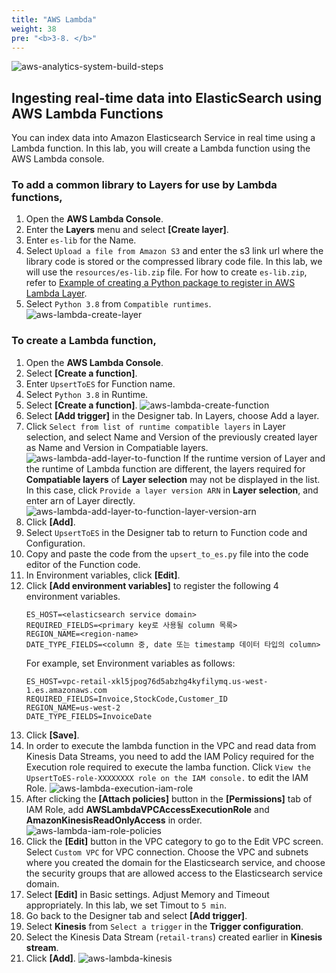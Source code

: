 ```yaml
---
title: "AWS Lambda"
weight: 38
pre: "<b>3-8. </b>"
---
```


![aws-analytics-system-build-steps](/analytics-on-aws/images/aws-analytics-system-build-steps.png)

## Ingesting real-time data into ElasticSearch using AWS Lambda Functions

You can index data into Amazon Elasticsearch Service in real time using a Lambda function.
In this lab, you will create a Lambda function using the AWS Lambda console.

### To add a common library to Layers for use by Lambda functions,
1. Open the **AWS Lambda Console**.
2. Enter the **Layers** menu and select **\[Create layer\]**.
3. Enter `es-lib` for the Name.
4. Select `Upload a file from Amazon S3` and enter the s3 link url where the library code is stored or the compressed library code file.
In this lab, we will use the `resources/es-lib.zip` file. For how to create `es-lib.zip`, refer to [Example of creating a Python package to register in AWS Lambda Layer](/en/reference/).
5. Select `Python 3.8` from `Compatible runtimes`.
![aws-lambda-create-layer](/analytics-on-aws/images/aws-lambda-create-layer.png)

### To create a Lambda function,
1. Open the **AWS Lambda Console**.
2. Select **\[Create a function\]**.
3. Enter `UpsertToES` for Function name.
4. Select `Python 3.8` in Runtime.
5. Select **\[Create a function\]**.
![aws-lambda-create-function](/analytics-on-aws/images/aws-lambda-create-function.png)
6. Select **\[Add trigger\]** in the Designer tab. In Layers, choose Add a layer.
7. Click `Select from list of runtime compatible layers` in Layer selection, and select Name and Version of the previously created layer as Name and Version in Compatiable layers.
![aws-lambda-add-layer-to-function](/analytics-on-aws/images/aws-lambda-add-layer-to-function.png)
If the runtime version of Layer and the runtime of Lambda function are different, the layers required for **Compatiable layers** of **Layer selection** may not be displayed in the list.
In this case, click `Provide a layer version ARN` in **Layer selection**, and enter arn of Layer directly.
![aws-lambda-add-layer-to-function-layer-version-arn](/analytics-on-aws/images/aws-lambda-add-layer-to-function-layer-version-arn.png)
8. Click **\[Add\]**.
9. Select `UpsertToES` in the Designer tab to return to Function code and Configuration.
10. Copy and paste the code from the `upsert_to_es.py` file into the code editor of the Function code.
11. In Environment variables, click **\[Edit\]**.
12. Click **\[Add environment variables\]** to register the following 4 environment variables.
    ```shell script
    ES_HOST=<elasticsearch service domain>
    REQUIRED_FIELDS=<primary key로 사용될 column 목록>
    REGION_NAME=<region-name>
    DATE_TYPE_FIELDS=<column 중, date 또는 timestamp 데이터 타입의 column>
    ```
    For example, set Environment variables as follows:
    ```buildoutcfg
    ES_HOST=vpc-retail-xkl5jpog76d5abzhg4kyfilymq.us-west-1.es.amazonaws.com
    REQUIRED_FIELDS=Invoice,StockCode,Customer_ID
    REGION_NAME=us-west-2
    DATE_TYPE_FIELDS=InvoiceDate
    ```
13. Click **\[Save\]**.
14. In order to execute the lambda function in the VPC and read data from Kinesis Data Streams, you need to add the IAM Policy required for the Execution role required to execute the lamba function.
Click `View the UpsertToES-role-XXXXXXXX role on the IAM console.` to edit the IAM Role.
![aws-lambda-execution-iam-role](/analytics-on-aws/images/aws-lambda-execution-iam-role.png)
15. After clicking the **\[Attach policies\]** button in the **\[Permissions\]** tab of IAM Role, add **AWSLambdaVPCAccessExecutionRole** and **AmazonKinesisReadOnlyAccess** in order.
![aws-lambda-iam-role-policies](/analytics-on-aws/images/aws-lambda-iam-role-policies.png)
16. Click the **\[Edit\]** button in the VPC category to go to the Edit VPC screen. Select `Custom VPC` for VPC connection.
Choose the VPC and subnets where you created the domain for the Elasticsearch service, and choose the security groups that are allowed access to the Elasticsearch service domain.
17. Select **\[Edit\]** in Basic settings. Adjust Memory and Timeout appropriately. In this lab, we set Timout to `5 min`.
18. Go back to the Designer tab and select **\[Add trigger\]**.
19. Select **Kinesis** from `Select a trigger` in the **Trigger configuration**.
20. Select the Kinesis Data Stream (`retail-trans`) created earlier in **Kinesis stream**.
21. Click **\[Add\]**.
![aws-lambda-kinesis](/analytics-on-aws/images/aws-lambda-kinesis.png)
